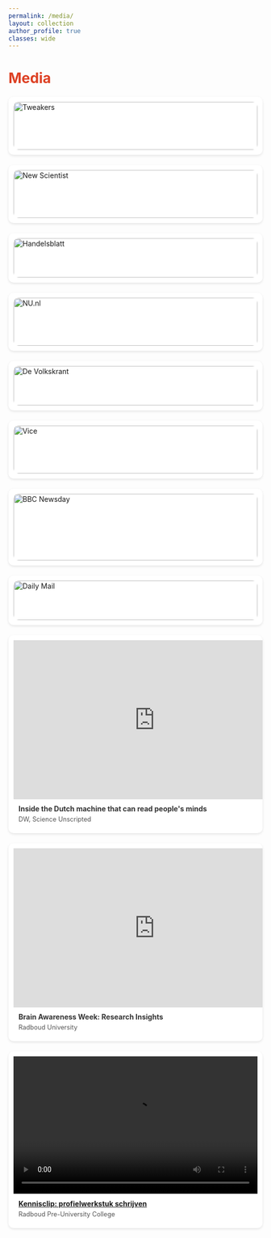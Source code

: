 ```yaml
---
permalink: /media/
layout: collection
author_profile: true
classes: wide
---
```


<style>
  .media-grid {
    display: grid;
    grid-template-columns: repeat(auto-fit, minmax(300px, 1fr));
    gap: 20px;
    margin: 20px 0;
  }

  .media-item {
    background-color: #ffffff; /* White background for the tiles */
    border-radius: 10px;
    overflow: hidden;
    transition: transform 0.3s ease, box-shadow 0.3s ease;
    padding: 10px;
    box-shadow: 0 2px 5px rgba(0, 0, 0, 0.1); /* Light shadow for a floating effect */
    text-decoration: none; /* Remove underline from link */
    color: inherit; /* Inherit text color */
    display: block; /* Ensure the entire tile is clickable */
  }

  .media-item:hover {
    transform: scale(1.05);
    box-shadow: 0 4px 10px rgba(0, 0, 0, 0.2); /* Slightly stronger shadow on hover */
  }

  .media-item img {
    width: 100%;
    height: auto;
    border-radius: 10px;
  }

  .media-content {
    padding: 10px;
  }

  .media-title {
    font-weight: bold;
    color: #333; /* Darker text color for contrast */
    margin-bottom: 5px;
  }

  .media-source {
    color: #555; /* Slightly lighter text color for the source */
    font-size: 0.9em;
  }
</style>

<h1 style="color: #DD4124;">Media</h1>

<div class="media-grid">
  <a href="https://tweakers.net/reviews/13598/hersenchips-geven-patienten-hun-spraak-terug-en-bedrijven-toegang-tot-hun-brein.html" class="media-item">
    <img src="/assets/images/media/decoding.jpg" alt="Tweakers">
    <div class="media-content">
      <div class="media-title">Hersenchips geven patiënten hun spraak terug en bedrijven toegang tot hun brein</div>
      <div class="media-source">Tweakers</div>
    </div>
  </a>


  <a href="https://www.newscientist.com/article/2438107-mind-reading-ai-recreates-what-youre-looking-at-with-amazing-accuracy/" class="media-item">
    <img src="/assets/images/media/ns.webp" alt="New Scientist">
    <div class="media-content">
      <div class="media-title">Mind-reading AI recreates what you're looking at with amazing accuracy</div>
      <div class="media-source">New Scientist</div>
    </div>
  </a>

  <a href="/assets/Seiten_72_73_Handelsblatt_2023-06-30.pdf" class="media-item">
    <img src="/assets/images/media/avif.avif" alt="Handelsblatt">
    <div class="media-content">
      <div class="media-title">Wie KI lernt, unsere Gedanken zu lesen</div>
      <div class="media-source">Handelsblatt</div>
    </div>
  </a>

  <a href="https://www.nu.nl/tech/6261140/de-computer-weet-wat-je-ziet-hoe-breinsignalen-worden-omgezet-in-beeld.html" class="media-item">
    <img src="/assets/images/media/ai-mri.avif" alt="NU.nl">
    <div class="media-content">
      <div class="media-title">De computer weet wat je ziet: hoe breinsignalen worden omgezet in beeld</div>
      <div class="media-source">NU.nl</div>
    </div>
  </a>

  <a href="https://www.volkskrant.nl/voorpagina/kunstmatige-intelligentie-helpt-bij-het-uitlezen-van-uw-brein-~b8f6a303/" class="media-item">
    <img src="/assets/images/media/kunstmatige-intelligentie-helpt-bij-het-uitlezen-van-uw-brei.jpeg" alt="De Volkskrant">
    <div class="media-content">
      <div class="media-title">Kunstmatige intelligentie helpt bij het uitlezen van uw brein</div>
      <div class="media-source">De Volkskrant</div>
    </div>
  </a>

  <a href="https://www.vice.com/en/article/wxje8n/researchers-use-ai-to-generate-images-based-on-peoples-brain-activity" class="media-item">
    <img src="/assets/images/media/1677867737233-mri.webp" alt="Vice">
    <div class="media-content">
      <div class="media-title">Researchers Use AI to Generate Images Based on People's Brain Activity</div>
      <div class="media-source">Vice</div>
    </div>
  </a>

  <a href="https://www.bbc.co.uk/programmes/m001bhvs" class="media-item">
    <img src="/assets/images/media/p0bfswk9.jpg" alt="BBC Newsday">
    <div class="media-content">
      <div class="media-title">Newsday - BBC World Service 24-08-2022</div>
      <div class="media-source">BBC</div>
      <audio src="/assets/bbc.mp3" controls preload></audio>
    </div>
  </a>

  <a href="https://www.mailplus.co.uk/edition/health/good-health/214983/are-these-pictures-proof-brain-scans-can-read-our-minds" class="media-item">
    <img src="/assets/images/media/214aa59ed2c2-header4557220.jpg" alt="Daily Mail">
    <div class="media-content">
      <div class="media-title">Are these pictures PROOF brain scans can read our minds?</div>
      <div class="media-source">Daily Mail</div>
    </div>
  </a>

<div class="media-item">
  <iframe width="560" height="315" src="https://www.youtube.com/embed/sL1CUWM1qaY" title="YouTube video player" frameborder="0" allow="accelerometer; autoplay; clipboard-write; encrypted-media; gyroscope; picture-in-picture" allowfullscreen></iframe>
  <div class="media-content">
    <div class="media-title">Inside the Dutch machine that can read people's minds</div>
    <div class="media-source">DW, Science Unscripted</div>
  </div>
</div>

<div class="media-item">
  <iframe width="560" height="315" src="https://www.youtube.com/embed/9xfq_Kod7KQ" title="YouTube video player" frameborder="0" allow="accelerometer; autoplay; clipboard-write; encrypted-media; gyroscope; picture-in-picture" allowfullscreen></iframe>
  <div class="media-content">
    <div class="media-title">Brain Awareness Week: Research Insights</div>
    <div class="media-source">Radboud University</div>
  </div>
</div>

<div class="media-item">
  <div class="iframe-container" style="position:relative;padding-bottom:56.25%;height:0;overflow:hidden;">
    <video controls playsinline style="position:absolute;inset:0;width:100%;height:100%;">
      <source src="/assets/GAMMA1_THIRZA_PUC.mp4" type="video/mp4">
      Your browser does not support the video tag.
    </video>
  </div>
  <div class="media-content">
    <div class="media-title">
      <a href="/assets/GAMMA1_THIRZA_PUC.mp4" target="_blank" rel="noopener">Kennisclip: profielwerkstuk schrijven</a>
    </div>
    <div class="media-source">Radboud Pre-University College</div>
  </div>
</div>

</div>